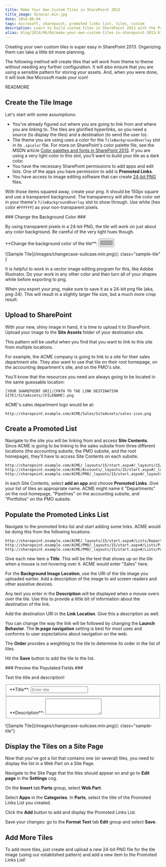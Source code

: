 ```yaml
---
title: Make Your Own Custom Tiles in SharePoint 2013
title_image: dinocar.min.jpg
date: 2014-06-04
tags: microsoft, sharepoint, promoted links list, tiles, custom
description: Learn to build custom tiles in SharePoint 2013 with the Promoted Links list.
alias: blog/2014/06/04/make-your-own-custom-tiles-in-sharepoint-2013.html
---
```


Creating your own custom tiles is super easy in SharePoint 2013. Organizing 
them can take a little bit more planning.

The following method will create tiles that will work from theme to theme 
without needing any further configuration. It will also ensure that you are 
using a sensible pattern for storing your assets. And, when you were done, it 
will look like Microsoft made your icon!

READMORE

## Create the Tile Image

Let's start with some assumptions:

- You've already figured out where you are going to link from and where you 
  are linking to. The tiles are glorified hyperlinks, so you need a source 
  (to display the tiles) and a destination (to send the user to).
- The theme you are using uses a color for the `TileBackgroundOverlay` slot in
  its `.spcolor` file. For more on SharePoint's color palette file, see the 
  MSDN article [Color palettes and fonts in SharePoint 2013][1]. If you are 
  using a very light color in this slot, you'll want to build your tile as a
  dark color.
- You have the necessary SharePoint permissions to add apps and edit lists. One 
  of the apps you have permission to add is **Promoted Links**.
- You have access to image editing software that can create [24-bit PNG][2] files.

With those items squared away, create your png. It should be 150px square and 
use a transparent background. The transparency will allow the color set in 
your theme's `TileBackgroundOverlay` slot to show through. Use white (hex color 
`#FFFFFF`) as your non-transparent pixels. 

<aside markdown="1">
### Change the Background Color ###

By using transparent pixels in a 24-bit PNG, the tile will work on just about 
any color background. Be careful of the very light hues though.

<form name="tileBackgroundColor" class="sharepoint-tile-settings">
  <label for="bgcolor" accesskey="c" markdown="1">**Change the background color of the tile**:</label>
  <input type="color" name="bgcolor" id="bgcolor" value="#aaaaaa" oninput="sharepointTile.backgroundColor(bgcolor.value)">
</form>

<div markdown="1" class="tile-group sharepoint-tile">
![Sample Tile](/images/changecase-suitcase.min.png){: class="sample-tile" }
</div>

</aside>

It is helpful to work in a vector image editing program for this, like Adobe
Illustrator. Do your work in any other color and then turn all of your shapes 
white before exporting to png.

When you export your png, make sure to save it as a 24-bit png file (aka, png-24).
This will result in a slightly larger file size, but a much more crisp result.

## Upload to SharePoint

With your new, shiny image in hand, it is time to upload it to SharePoint. 
Upload your image to the **Site Assets** folder of your destination site.

This pattern will be useful when you find that you want to link to this site 
from multiple locations. 

For example, the ACME company is going to link to a site for their sales 
department site. They also want to use that tile on their root homepage, on the 
accounting department's site, and on the PMO's site.

You'll know that the resources you need are always going to be located in the 
same guessable location: 

~~~url
[YOUR SHAREPOINT URI]/[PATH TO THE LINK DESTINATION SITE]/SiteAssets/[FILENAME].png
~~~

ACME's sales department logo would be at: 

~~~url
http://sharepoint.example.com/ACME/Sales/SiteAssets/sales-icon.png
~~~

## Create a Promoted List

Navigate to the site you will be linking from and access **Site Contents**. 
Since ACME is going to be linking to the sales subsite from three different 
locations (the accounting subsite, the PMO subsite, and the root homepage), 
they'll have to access Site Contents on each subsite.

~~~url
http://sharepoint.example.com/ACME/_layouts/15/start.aspx#/_layouts/15/viewlsts.aspx
http://sharepoint.example.com/ACME/Accounts/_layouts/15/start.aspx#/_layouts/15/viewlsts.aspx
http://sharepoint.example.com/ACME/PMO/_layouts/15/start.aspx#/_layouts/15/viewlsts.aspx
~~~

In each Site Contents, select **add an app** and choose **Promoted Links**. 
Give your list of tiles an appropriate name. ACME might name it "Departments" 
on the root homepage, "Pipelines" on the accounting subsite, and "Portfolios" 
on the PMO subsite.

## Populate the Promoted Links List

Navigate to the promoted links list and start adding some links. ACME would be 
doing this from the following locations:

~~~url
http://sharepoint.example.com/ACME/_layouts/15/start.aspx#/Lists/Departments/allitems.aspx
http://sharepoint.example.com/ACME/PMO/_layouts/15/start.aspx#/Lists/Pipelines/allitems.aspx
http://sharepoint.example.com/ACME/PMO/_layouts/15/start.aspx#/Lists/Portfolios/allitems.aspx
~~~

Give each new item a **Title**. This will be the text that shows up on the tile
when a mouse is _not_ hovering over it. ACME would enter "Sales" here.

For the **Background Image Location**, use the URI of the tile image you uploaded
earlier. Add a description of the image to aid screen readers and other 
assistive devices.

Any text you enter in the **Description** will be displayed when a mouse overs 
over the tile. Use this to provide a little bit of information about the 
destination of the link.

Add the destination URI in the **Link Location**. Give this a description as well.

You can change the way the link will be followed by changing the **Launch Behavior**.
The **In page navigation** setting is best for most uses and conforms to user 
expectations about navigation on the web.

The **Order** provides a weighting to the tile to determine its order in the 
list of tiles.

Hit the **Save** button to add the tile to the list.

<aside markdown="1">
### Preview the Populated Fields ###

Test the title and description!

<form name="fieldPreview" class="sharepoint-tile-settings">
  <fieldset>
    <label for="tileTitle" accesskey="t" markdown="1">**Title**:</label>
    <input type="text" name="tileTitle" id="tileTitle" value="" placeholder="Enter title" oninput="sharepointTile.header(tileTitle.value)">
  </fieldset>
  <fieldset>
    <label for="tileDescription" accesskey="d" markdown="1">**Description**:</label>
    <textarea name="tileDescription" id="tileDescription" rows="3" oninput="sharepointTile.description(tileDescription.value)"></textarea>
  </fieldset>
</form>

<div markdown="1" class="tile-group sharepoint-tile">
![Sample Tile](/images/changecase-suitcase.min.png){: class="sample-tile"}

<div class="tile-content">
<h4  class="tile-title"></h4>
<p   class="tile-description"></p>
</div>
</div>

</aside>

## Display the Tiles on a Site Page

Now that you've got a list that contains one (or several) tiles, you need to 
display the list in a Web Part on a Site Page. 

Navigate to the Site Page that the tiles should appear on and go to **Edit page**
in the **Settings** cog.

On the **Insert** tab **Parts** group, select **Web Part**.

Select **Apps** in the **Categories**. In **Parts**, select the title of the 
Promoted Links List you created.

Click the **Add** button to add and display the Promoted Links List.

Save your changes: go to the **Format Text** tab **Edit** group and select 
**Save**.

## Add More Tiles

To add more tiles, just create and upload a new 24-bit PNG file for the tile 
image (using our established pattern) and add a new item to the Promoted 
Links List!

[1]: http://msdn.microsoft.com/en-us/library/office/jj945889(v=office.15).aspx
[2]: http://www.libpng.org/pub/png/pngfaq.html#png8-png24
